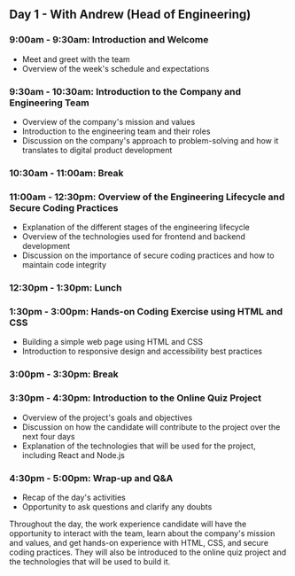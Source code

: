 ## Day 1 - With Andrew (Head of Engineering)

### 9:00am - 9:30am: Introduction and Welcome
- Meet and greet with the team
- Overview of the week's schedule and expectations

### 9:30am - 10:30am: Introduction to the Company and Engineering Team
- Overview of the company's mission and values
- Introduction to the engineering team and their roles
- Discussion on the company's approach to problem-solving and how it translates to digital product development

### 10:30am - 11:00am: Break

### 11:00am - 12:30pm: Overview of the Engineering Lifecycle and Secure Coding Practices
- Explanation of the different stages of the engineering lifecycle
- Overview of the technologies used for frontend and backend development
- Discussion on the importance of secure coding practices and how to maintain code integrity

### 12:30pm - 1:30pm: Lunch

### 1:30pm - 3:00pm: Hands-on Coding Exercise using HTML and CSS
- Building a simple web page using HTML and CSS
- Introduction to responsive design and accessibility best practices

### 3:00pm - 3:30pm: Break

### 3:30pm - 4:30pm: Introduction to the Online Quiz Project
- Overview of the project's goals and objectives
- Discussion on how the candidate will contribute to the project over the next four days
- Explanation of the technologies that will be used for the project, including React and Node.js

### 4:30pm - 5:00pm: Wrap-up and Q&A
- Recap of the day's activities
- Opportunity to ask questions and clarify any doubts

Throughout the day, the work experience candidate will have the opportunity to interact with the team, learn about the company's mission and values, and get hands-on experience with HTML, CSS, and secure coding practices. They will also be introduced to the online quiz project and the technologies that will be used to build it.
